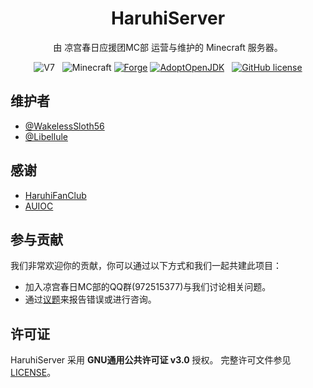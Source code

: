 <h1 align="center">HaruhiServer</h1>

<div align="center">

由 凉宫春日应援团MC部 运营与维护的 Minecraft 服务器。

![V7](https://img.shields.io/static/v1?label=五周目&message=V7&color=00aa00&style=flat-square)
&nbsp;
![Minecraft](https://img.shields.io/static/v1?label=Minecraft&message=1.16.5&color=00aa00&style=flat-square)
[![Forge](https://img.shields.io/static/v1?label=Forge&message=36.2.2&color=e04e14&logo=Conda-Forge&style=flat-square)](http://files.minecraftforge.net/net/minecraftforge/forge/index_1.16.5.html)
[![AdoptOpenJDK](https://img.shields.io/static/v1?label=AdoptOpenJDK&message=16.0.2%2B7&color=brightgreen&logo=java&style=flat-square)](https://adoptopenjdk.net/?variant=openjdk16&jvmVariant=hotspot)
&nbsp;
[![GitHub license](https://img.shields.io/github/license/WakelessSloth56/haruhimod?style=flat-square)](/LICENSE)

</div>

## 维护者

* [@WakelessSloth56](https://github.com/WakelessSloth56)
* [@Libellule](https://github.com/Libellule505)

## 感谢

* [HaruhiFanClub](https://github.com/HaruhiFanClub)
* [AUIOC](https://www.auioc.com)

## 参与贡献

我们非常欢迎你的贡献，你可以通过以下方式和我们一起共建此项目：

* 加入凉宫春日MC部的QQ群(972515377)与我们讨论相关问题。
* 通过[议题](https://github.com/HaruhiFanClub/MCHaruhiServer/issues)来报告错误或进行咨询。

## 许可证

HaruhiServer 采用 **GNU通用公共许可证 v3.0** 授权。
完整许可文件参见 [LICENSE](/LICENSE)。
